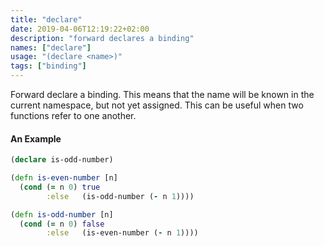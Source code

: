 ```yaml
---
title: "declare"
date: 2019-04-06T12:19:22+02:00
description: "forward declares a binding"
names: ["declare"]
usage: "(declare <name>)"
tags: ["binding"]
---
```

Forward declare a binding. This means that the name will be known in the current namespace, but not yet assigned. This can be useful when two functions refer to one another.

#### An Example

```clojure
(declare is-odd-number)

(defn is-even-number [n]
  (cond (= n 0) true
        :else   (is-odd-number (- n 1))))

(defn is-odd-number [n]
  (cond (= n 0) false
        :else   (is-even-number (- n 1))))
```
